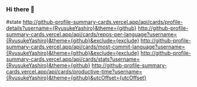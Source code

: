 ### Hi there 👋

<!--
**RyusukeYashiro/RyusukeYashiro** is a ✨ _special_ ✨ repository because its `README.md` (this file) appears on your GitHub profile.

Here are some ideas to get you started:

- 🔭 I’m currently working on ...
- 🌱 I’m currently learning ...
- 👯 I’m looking to collaborate on ...
- 🤔 I’m looking for help with ...
- 💬 Ask me about ...
- 📫 How to reach me: ...
- 😄 Pronouns: ...
- ⚡ Fun fact: ...
-->

#state
http://github-profile-summary-cards.vercel.app/api/cards/profile-details?username={RyusukeYashiro}&theme={github}
http://github-profile-summary-cards.vercel.app/api/cards/repos-per-language?username={RyusukeYashiro}&theme={github}&exclude={exclude}
http://github-profile-summary-cards.vercel.app/api/cards/most-commit-language?username={RyusukeYashiro}&theme={github}&exclude={exclude}
http://github-profile-summary-cards.vercel.app/api/cards/stats?username={RyusukeYashiro}&theme={github}
http://github-profile-summary-cards.vercel.app/api/cards/productive-time?username={RyusukeYashiro}&theme={github}&utcOffset={utcOffset}


